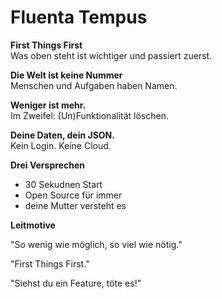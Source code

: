 # Fluenta Tempus

**First Things First**  
Was oben steht ist wichtiger und passiert zuerst.

**Die Welt ist keine Nummer**  
Menschen und Aufgaben haben Namen.

**Weniger ist mehr.**  
Im Zweifel: (Un)Funktionalität löschen.

**Deine Daten, dein JSON.**  
Kein Login. Keine Cloud.

**Drei Versprechen**

- 30 Sekudnen Start
- Open Source für immer
- deine Mutter versteht es

**Leitmotive**

"So wenig wie möglich, so viel wie nötig."

"First Things First."

"Siehst du ein Feature, töte es!"


